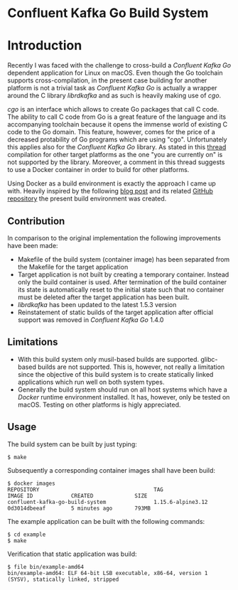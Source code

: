 # Confluent Kafka Go Build System

# Introduction

Recently I was faced with the challenge to cross-build a *Confluent Kafka Go*
dependent application for Linux on macOS. Even though the Go toolchain supports
cross-compilation, in the present case building for another platform is not
a trivial task as *Confluent Kafka Go* is actually a wrapper around the C
library *librdkafka* and as such is heavily making use of *cgo*.

*cgo* is an interface which allows to create Go packages that call C code.
The ability to call C code from Go is a great feature of the language and
its accompanying toolchain because it opens the immense world of existing C
code to the Go domain. This feature, however, comes for the price of a
decreased protability of Go programs which are using "cgo". Unfortunately this
applies also for the *Confluent Kafka Go* library. As stated in this
[thread](https://github.com/confluentinc/confluent-kafka-go/issues/119#issuecomment-361141449)
compilation for other target platforms as the one "you are currently on" is not
supported by the library. Moreover, a comment in this thread suggests to use a
Docker container in order to build for other platforms.

Using Docker as a build environment is exactly the approach I came up with.
Heavily inspired by the following [blog post](https://medium.com/@thejasongerard/building-a-static-go-binary-with-librdkafka-on-macos-f79702f50fb)
and its related [GitHub repository](https://github.com/jasongerard/go-librdkafka-static)
the present build environment was created.

## Contribution

In comparison to the original implementation the following improvements have
been made:

* Makefile of the build system (container image) has been separated from the
  Makefile for the target application
* Target application is not built by creating a temporary container. Instead
  only the build container is used. After termination of the build container
  its state is automatically reset to the initial state such that no container
  must be deleted after the target application has been built.
* *librdkafka* has been updated to the latest 1.5.3 version
* Reinstatement of static builds of the target application after official
  support was removed in *Confluent Kafka Go* 1.4.0

## Limitations

* With this build system only musil-based builds are supported. glibc-based
  builds are not supported. This is, however, not really a limitation since the
  objective of this build system is to create statically linked applications
  which run well on both system types.
* Generally the build system should run on all host systems which have a
  *Docker* runtime environment installed. It has, however, only be tested on
  macOS. Testing on other platforms is higly appreciated.

## Usage

The build system can be built by just typing:

```
$ make
```

Subsequently a corresponding container images shall have been build:

```
$ docker images
REPOSITORY                                    TAG                 IMAGE ID            CREATED             SIZE
confluent-kafka-go-build-system               1.15.6-alpine3.12   0d3014dbeeaf        5 minutes ago       793MB
```

The example application can be built with the following commands:

```
$ cd example
$ make
```

Verification that static application was build:

```
$ file bin/example-amd64 
bin/example-amd64: ELF 64-bit LSB executable, x86-64, version 1 (SYSV), statically linked, stripped
```

